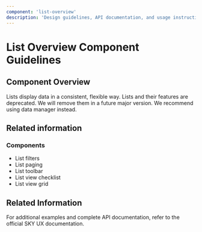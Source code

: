 ```yaml
---
component: 'list-overview'
description: 'Design guidelines, API documentation, and usage instructions for the list-overview component extracted from SKY UX documentation.'
---
```


# List Overview Component Guidelines

## Component Overview
Lists display data in a consistent, flexible way. Lists and their features are deprecated. We will remove them in a future major version. We recommend using data manager instead.

## Related information

### Components

- List filters
- List paging
- List toolbar
- List view checklist
- List view grid

## Related Information

For additional examples and complete API documentation, refer to the official SKY UX documentation.